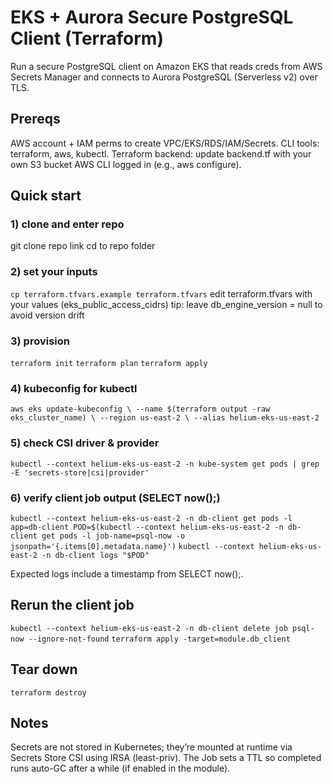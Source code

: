 # EKS + Aurora Secure PostgreSQL Client (Terraform)

Run a secure PostgreSQL client on Amazon EKS that reads creds from AWS Secrets Manager and connects to Aurora PostgreSQL (Serverless v2) over TLS.

## Prereqs
AWS account + IAM perms to create VPC/EKS/RDS/IAM/Secrets.
CLI tools: terraform, aws, kubectl.
Terraform backend: update backend.tf with your own S3 bucket
AWS CLI logged in (e.g., aws configure).

## Quick start
### 1) clone and enter repo
git clone repo link
cd to repo folder

### 2) set your inputs
`cp terraform.tfvars.example terraform.tfvars`
edit terraform.tfvars with your values (eks_public_access_cidrs)
tip: leave db_engine_version = null to avoid version drift

### 3) provision
`terraform init`
`terraform plan`
`terraform apply`

### 4) kubeconfig for kubectl
`aws eks update-kubeconfig \
  --name $(terraform output -raw eks_cluster_name) \
  --region us-east-2 \
  --alias helium-eks-us-east-2`

### 5) check CSI driver & provider
`kubectl --context helium-eks-us-east-2 -n kube-system get pods | grep -E 'secrets-store|csi|provider'`

### 6) verify client job output (SELECT now();)
`kubectl --context helium-eks-us-east-2 -n db-client get pods -l app=db-client
POD=$(kubectl --context helium-eks-us-east-2 -n db-client get pods -l job-name=psql-now -o jsonpath='{.items[0].metadata.name}')`
`kubectl --context helium-eks-us-east-2 -n db-client logs "$POD"`

Expected logs include a timestamp from SELECT now();.

## Rerun the client job
`kubectl --context helium-eks-us-east-2 -n db-client delete job psql-now --ignore-not-found`
`terraform apply -target=module.db_client`

## Tear down
`terraform destroy`

## Notes
Secrets are not stored in Kubernetes; they’re mounted at runtime via Secrets Store CSI using IRSA (least-priv).
The Job sets a TTL so completed runs auto-GC after a while (if enabled in the module).